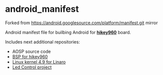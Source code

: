 # android_manifest
Forked from https://android.googlesource.com/platform/manifest.git mirror


Android manifest file for builbing Android for [**hikey960**](https://www.96boards.org/product/hikey960/) board.

Includes next additional repositories:
- AOSP source code
- [BSP for hikey960](https://github.com/Serggio-26/hikey-linaro-device.git)
- [Linux kernel 4.9 for Linaro](https://github.com/Serggio-26/hikey-linaro-kernel.git)
- [Led Control project](https://github.com/Serggio-26/gl-android-training-2020/tree/ledcontrol_project)
